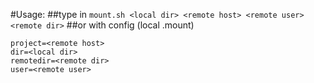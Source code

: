 #Usage:
##type in
```mount.sh <local dir> <remote host> <remote user> <remote dir>```
##or with config (local .mount)
```
project=<remote host>
dir=<local dir>
remotedir=<remote dir>
user=<remote user>
```



